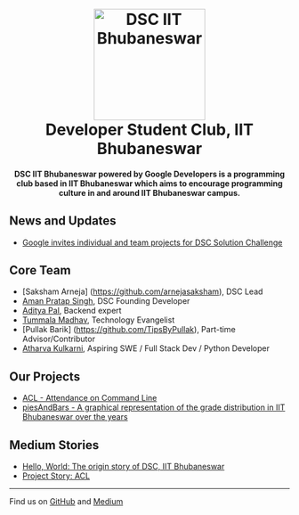 
<h1 align="center">
  <br>
  <a href="https://dsciitbbs.github.io"><img src="https://user-images.githubusercontent.com/19551774/55946516-7c1bdb80-5c6a-11e9-86ca-b4b700b119c8.jpeg" alt="DSC IIT Bhubaneswar" width="200"></a>
  <br>
  Developer Student Club, IIT Bhubaneswar
  <br>
</h1>

<h4 align="center">DSC IIT Bhubaneswar powered by Google Developers is a programming club based in IIT Bhubaneswar which aims to encourage programming culture in and around IIT Bhubaneswar campus.
</h4>

<h2>News and Updates</h2>

- [Google invites individual and team projects for DSC Solution Challenge](https://events.withgoogle.com/dsc-solution-challenge/)

<h2>Core Team</h2>

- [Saksham Arneja] (https://github.com/arnejasaksham), DSC Lead
- [Aman Pratap Singh](https://github.com/apsknight), DSC Founding Developer
- [Aditya Pal](https://github.com/PalAditya), Backend expert
- [Tummala Madhav](https://github.com/MadhavChoudhary), Technology Evangelist
- [Pullak Barik] (https://github.com/TipsByPullak), Part-time Advisor/Contributor
- [Atharva Kulkarni](https://github.com/IronVenom), Aspiring SWE / Full Stack Dev / Python Developer


<h2>Our Projects</h2>

- [ACL - Attendance on Command Line](https://dsciitbbs.github.io/acl)
- [piesAndBars - A graphical representation of the grade distribution in IIT Bhubaneswar over the years](https://dsciitbbs.github.io/piesAndBars/)

<h2>Medium Stories </h2>

- [Hello, World: The origin story of DSC, IIT Bhubaneswar](https://medium.com/dsc-iit-bhubaneswar/hello-world-the-origin-story-of-dsc-iit-bhubaneswar-ca4753757d3f)
- [Project Story: ACL](https://link.medium.com/yYzt7mpaOV)

---
Find us on [GitHub](https://github.com/dsciitbbs) and [Medium](https://medium.com/dsc-iit-bhubaneswar)
